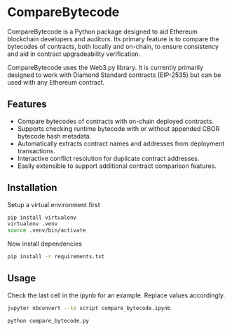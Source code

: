 # CompareBytecode

CompareBytecode is a Python package designed to aid Ethereum blockchain developers and auditors. Its primary feature is to compare the bytecodes of contracts, both locally and on-chain, to ensure consistency and aid in contract upgradeability verification.

CompareBytecode uses the Web3.py library. It is currently primarily designed to work with Diamond Standard contracts (EIP-2535) but can be used with any Ethereum contract.

## Features

- Compare bytecodes of contracts with on-chain deployed contracts.
- Supports checking runtime bytecode with or without appended CBOR bytecode hash metadata.
- Automatically extracts contract names and addresses from deployment transactions.
- Interactive conflict resolution for duplicate contract addresses.
- Easily extensible to support additional contract comparison features.

## Installation

Setup a virtual environment first

```zsh
pip install virtualenv
virtualenv .venv
source .venv/bin/activate
```

Now install dependencies

```zsh
pip install -r requirements.txt
```

## Usage

Check the last cell in the ipynb for an example. Replace values accordingly.

```zsh
jupyter nbconvert --to script compare_bytecode.ipynb
```

```zsh
python compare_bytecode.py
```
